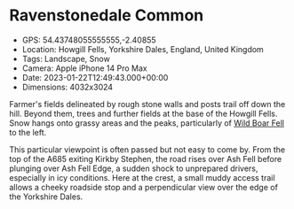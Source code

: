 # Ravenstonedale Common

- GPS: 54.43748055555555,-2.40855
- Location: Howgill Fells, Yorkshire Dales, England, United Kingdom
- Tags: Landscape, Snow
- Camera: Apple iPhone 14 Pro Max
- Date: 2023-01-22T12:49:43.000+00:00
- Dimensions: 4032x3024

Farmer's fields delineated by rough stone walls and posts trail off down the hill. Beyond them, trees and further fields at the base of the Howgill Fells. Snow hangs onto grassy areas and the peaks, particularly of [Wild Boar Fell](https://en.wikipedia.org/wiki/Wild_Boar_Fell) to the left.

This particular viewpoint is often passed but not easy to come by. From the top of the A685 exiting Kirkby Stephen, the road rises over Ash Fell before plunging over Ash Fell Edge, a sudden shock to unprepared drivers, especially in icy conditions. Here at the crest, a small muddy access trail allows a cheeky roadside stop and a perpendicular view over the edge of the Yorkshire Dales.
